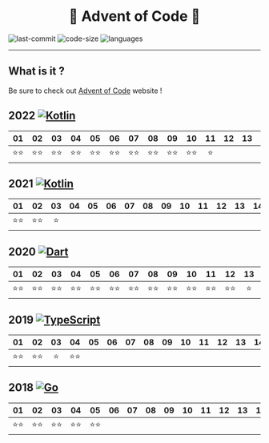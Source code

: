 # <center>🎄 Advent of Code 🎄</center>

![last-commit](https://img.shields.io/github/last-commit/delni/advent-of-code)
![code-size](https://img.shields.io/github/languages/code-size/delni/advent-of-code)
![languages](https://img.shields.io/github/languages/count/delni/advent-of-code)

---

## What is it ?
Be sure to check out [Advent of Code](https://adventofcode.com/) website !

## 2022 [![Kotlin](https://img.shields.io/badge/-Kotlin-%237F52FF?style=flat&logo=kotlin&logoColor=fff)](./2022)
|  01  |  02  |  03  |  04  |  05  |  06  |  07  |  08  |  09  |  10  |  11  |  12  |  13  |  14  |  15  |  16  |  17  |  18  |  19  |  20  |  21  |  22  |  23  |  24  |  25  |  
| :--: | :--: | :--: | :--: | :--: | :--: | :--: | :--: | :--: | :--: | :--: | :--: | :--: | :--: | :--: | :--: | :--: | :--: | :--: | :--: | :--: | :--: | :--: | :--: | :--: |  
| ⭐️⭐️ | ⭐⭐ | ⭐⭐ | ⭐⭐| ⭐⭐ | ⭐⭐ | ⭐⭐ | ⭐⭐| ⭐⭐ | ⭐⭐ | ⭐ |

## 2021 [![Kotlin](https://img.shields.io/badge/-Kotlin-%237F52FF?style=flat&logo=kotlin&logoColor=fff)](./2021)
|  01  |  02  |  03  |  04  |  05  |  06  |  07  |  08  |  09  |  10  |  11  |  12  |  13  |  14  |  15  |  16  |  17  |  18  |  19  |  20  |  21  |  22  |  23  |  24  |  25  |  
| :--: | :--: | :--: | :--: | :--: | :--: | :--: | :--: | :--: | :--: | :--: | :--: | :--: | :--: | :--: | :--: | :--: | :--: | :--: | :--: | :--: | :--: | :--: | :--: | :--: |  
| ⭐️⭐️ | ⭐️⭐️ | ⭐️ |

## 2020 [![Dart](https://img.shields.io/badge/-Dart-%230175C2?style=flat&logo=dart)](./2020)

|  01  |  02  |  03  |  04  |  05  |  06  |  07  |  08  |  09  |  10  |  11  |  12  |  13  |  14  |  15  |  16  |  17  |  18  |  19  |  20  |  21  |  22  |  23  |  24  |  25  |
| :--: | :--: | :--: | :--: | :--: | :--: | :--: | :--: | :--: | :--: | :--: | :--: | :--: | :--: | :--: | :--: | :--: | :--: | :--: | :--: | :--: | :--: | :--: | :--: | :--: |  
| ⭐️⭐️ | ⭐️⭐️ | ⭐️⭐️ | ⭐️⭐️ | ⭐️⭐️ | ⭐⭐ | ⭐⭐ | ⭐⭐ | ⭐⭐ | ⭐⭐ | ⭐⭐ | ⭐⭐ | ⭐ | ⭐⭐ | ⭐ | | |

## 2019 [![TypeScript](https://img.shields.io/badge/-Deno-%23000000?style=flat&logo=deno)](./2019)
|  01  |  02  |  03  |  04  |  05  |  06  |  07  |  08  |  09  |  10  |  11  |  12  |  13  |  14  |  15  |  16  |  17  |  18  |  19  |  20  |  21  |  22  |  23  |  24  |  25  |
| :--: | :--: | :--: | :--: | :--: | :--: | :--: | :--: | :--: | :--: | :--: | :--: | :--: | :--: | :--: | :--: | :--: | :--: | :--: | :--: | :--: | :--: | :--: | :--: | :--: |  
| ⭐️⭐️ | ⭐️⭐️ | ⭐️ | ⭐️⭐️ |

## 2018 [![Go](https://img.shields.io/badge/-Go-%2300ADD8?style=flat&logo=go&logoColor=fff)](./2019)
|  01  |  02  |  03  |  04  |  05  |  06  |  07  |  08  |  09  |  10  |  11  |  12  |  13  |  14  |  15  |  16  |  17  |  18  |  19  |  20  |  21  |  22  |  23  |  24  |  25  |
| :--: | :--: | :--: | :--: | :--: | :--: | :--: | :--: | :--: | :--: | :--: | :--: | :--: | :--: | :--: | :--: | :--: | :--: | :--: | :--: | :--: | :--: | :--: | :--: | :--: |  
| ⭐️⭐️ | ⭐️⭐️ | ⭐️⭐️ | ⭐️⭐️ | ⭐️⭐️ |